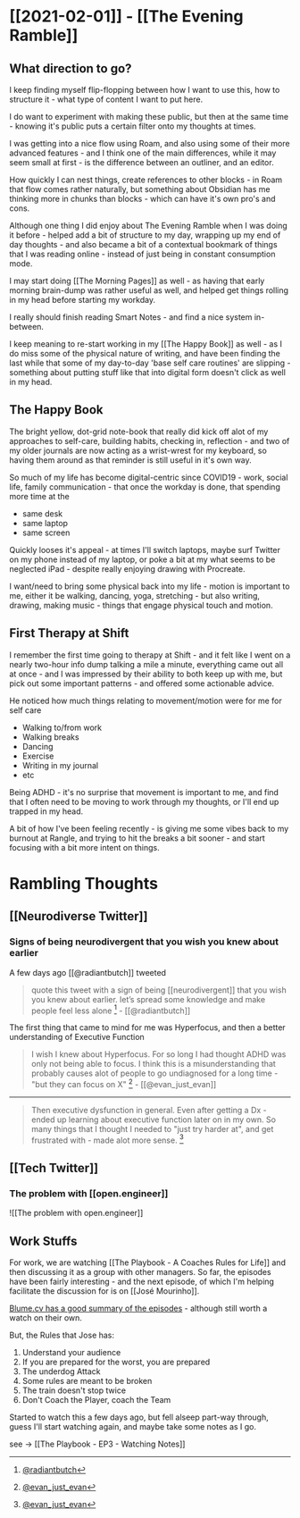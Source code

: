 # [[2021-02-01]] - [[The Evening Ramble]]

## What direction to go?

I keep finding myself flip-flopping between how I want to use this, how to structure it - what type of content I want to put here.

I do want to experiment with making these public, but then at the same time - knowing it's public puts a certain filter onto my thoughts at times.

I was getting into a nice flow using Roam, and also using some of their more advanced features - and I think one of the main differences, while it may seem small at first - is the difference between an outliner, and an editor. 

How quickly I can nest things, create references to other blocks - in Roam that flow comes rather naturally, but something about Obsidian has me thinking more in chunks than blocks - which can have it's own pro's and cons. 

Although one thing I did enjoy about The Evening Ramble when I was doing it before - helped add a bit of structure to my day, wrapping up my end of day thoughts - and also became a bit of a contextual bookmark of things that I was reading online - instead of just being in constant consumption mode. 

I may start doing [[The Morning Pages]] as well - as having that early morning brain-dump was rather useful as well, and helped get things rolling in my head before starting my workday. 

I really should finish reading Smart Notes - and find a nice system in-between. 

I keep meaning to re-start working in my [[The Happy Book]] as well - as I do miss some of the physical nature of writing, and have been finding the last while that some of my day-to-day 'base self care routines' are slipping - something about putting stuff like that into digital form doesn't click as well in my head. 

## The Happy Book

The bright yellow, dot-grid note-book that really did kick off alot of my approaches to self-care, building habits, checking in, reflection -  and two of my older journals are now acting as a wrist-wrest for my keyboard, so having them around as that reminder is still useful in it's own way.

So much of my life has become digital-centric since COVID19 - work, social life, family communication - that once the workday is done, that spending more time at the 
- same desk 
- same laptop 
- same screen 

Quickly looses it's appeal - at times I'll switch laptops, maybe surf Twitter on my phone instead of my laptop, or poke a bit at my what seems to be neglected iPad - despite really enjoying drawing with Procreate. 

I want/need to bring some physical back into my life - motion is important to me, either it be walking, dancing, yoga, stretching - but also writing, drawing, making music - things that engage physical touch and motion. 

## First Therapy at Shift 

I remember the first time going to therapy at Shift - and it felt like I went on a nearly two-hour info dump talking a mile a minute, everything came out all at once - and I was impressed by their ability to both keep up with me, but pick out some important patterns - and offered some actionable advice. 

He noticed how much things relating to movement/motion were for me for self care

- Walking to/from work
- Walking breaks
- Dancing
- Exercise
- Writing in my journal 
- etc 

Being ADHD - it's no surprise that movement is important to me, and find that I often need to be moving to work through my thoughts, or I'll end up trapped in my head. 

A bit of how I've been feeling recently - is giving me some vibes back to my burnout at Rangle, and trying to hit the breaks a bit sooner - and start focusing with a bit more intent on things.

# Rambling Thoughts

## [[Neurodiverse Twitter]] 

###  Signs of being neurodivergent that you wish you knew about earlier

A few days ago [[@radiantbutch]] tweeted 

> quote this tweet with a sign of being [[neurodivergent]] that you wish you knew about earlier. let’s spread some knowledge and make people feel less alone [^1rb] - [[@radiantbutch]]

The first thing that came to mind for me was Hyperfocus, and then a better understanding of Executive Function 

> I wish I knew about Hyperfocus. For so long I had thought ADHD was only not being able to focus. I think this is a misunderstanding that probably causes alot of people to go undiagnosed for a long time - "but they can focus on X" [^2eje] - [[@evan_just_evan]]

---

> Then executive dysfunction in general. Even after getting a Dx - ended up learning about executive function later on in my own. So many things that I thought I needed to "just try harder at", and get frustrated with - made alot more sense. [^3eje]


[^2eje]: [@evan_just_evan](https://twitter.com/evan_just_evan/status/1355954160584318976)
[^3eje]: [@evan_just_evan](https://twitter.com/evan_just_evan/status/1355954161859387401)

[^1rb]: [@radiantbutch](https://twitter.com/radiantbutch/status/1355774404828024833)


## [[Tech Twitter]]

### The problem with [[open.engineer]]

![[The problem with open.engineer]]




## Work Stuffs

For work, we are watching [[The Playbook - A Coaches Rules for Life]] and then discussing it as a group with other managers. So far, the episodes have been fairly interesting - and the next episode, of which I'm helping facilitate the discussion for is on
[[José Mourinho]].

[Blume.cv has a good summary of the episodes](https://blume.vc/the-playbook-episode-3-jose-mourinho-a-coachs-rules-for-life/) - although still worth a watch on their own. 

But, the Rules that Jose has:

1. Understand your audience
2. If you are prepared for the worst, you are prepared
3. The underdog Attack
4. Some rules are meant to be broken
5. The train doesn't stop twice
6. Don't Coach the Player, coach the Team 

Started to watch this a few days ago, but fell alseep part-way through, guess I'll start watching again, and maybe take some notes as I go.

see -> [[The Playbook - EP3 - Watching Notes]]




